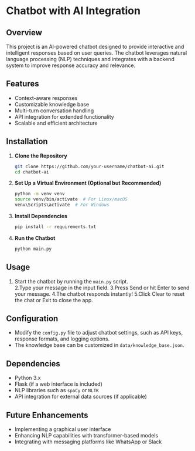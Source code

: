 # Chatbot with AI Integration  

## Overview  
This project is an AI-powered chatbot designed to provide interactive and intelligent responses based on user queries. The chatbot leverages natural language processing (NLP) techniques and integrates with a backend system to improve response accuracy and relevance.  

## Features  
- Context-aware responses  
- Customizable knowledge base  
- Multi-turn conversation handling  
- API integration for extended functionality  
- Scalable and efficient architecture  

## Installation  

1. **Clone the Repository**  
   ```bash  
   git clone https://github.com/your-username/chatbot-ai.git  
   cd chatbot-ai  
   ```  

2. **Set Up a Virtual Environment (Optional but Recommended)**  
   ```bash  
   python -m venv venv  
   source venv/bin/activate  # For Linux/macOS  
   venv\Scripts\activate  # For Windows  
   ```  

3. **Install Dependencies**  
   ```bash  
   pip install -r requirements.txt  
   ```  

4. **Run the Chatbot**  
   ```bash  
   python main.py  
   ```  

## Usage  
1. Start the chatbot by running the `main.py` script.  
2.Type your message in the input field.
3.Press Send or hit Enter to send your message.
4.The chatbot responds instantly!
5.Click Clear to reset the chat or Exit to close the app. 

## Configuration  
- Modify the `config.py` file to adjust chatbot settings, such as API keys, response formats, and logging options.  
- The knowledge base can be customized in `data/knowledge_base.json`.  

## Dependencies  
- Python 3.x  
- Flask (if a web interface is included)  
- NLP libraries such as `spaCy` or `NLTK`  
- API integration for external data sources (if applicable)  

## Future Enhancements  
- Implementing a graphical user interface  
- Enhancing NLP capabilities with transformer-based models  
- Integrating with messaging platforms like WhatsApp or Slack  


